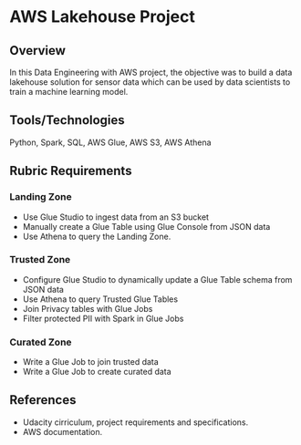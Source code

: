 # AWS Lakehouse Project

## Overview
In this Data Engineering with AWS project, the objective was to build a data lakehouse solution for sensor data which can be used by data scientists to train a machine learning model.

## Tools/Technologies
Python, Spark, SQL, AWS Glue, AWS S3, AWS Athena

## Rubric Requirements
### Landing Zone
* Use Glue Studio to ingest data from an S3 bucket
* Manually create a Glue Table using Glue Console from JSON data
* Use Athena to query the Landing Zone.

### Trusted Zone
* Configure Glue Studio to dynamically update a Glue Table schema from JSON data
* Use Athena to query Trusted Glue Tables
* Join Privacy tables with Glue Jobs
* Filter protected PII with Spark in Glue Jobs

### Curated Zone
* Write a Glue Job to join trusted data
* Write a Glue Job to create curated data

## References
* Udacity cirriculum, project requirements and specifications.
* AWS documentation.



















